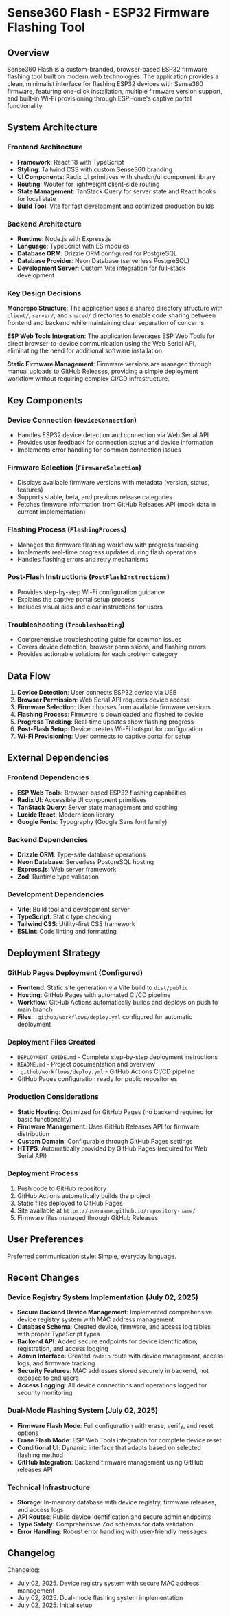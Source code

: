 # Sense360 Flash - ESP32 Firmware Flashing Tool

## Overview

Sense360 Flash is a custom-branded, browser-based ESP32 firmware flashing tool built on modern web technologies. The application provides a clean, minimalist interface for flashing ESP32 devices with Sense360 firmware, featuring one-click installation, multiple firmware version support, and built-in Wi-Fi provisioning through ESPHome's captive portal functionality.

## System Architecture

### Frontend Architecture
- **Framework**: React 18 with TypeScript
- **Styling**: Tailwind CSS with custom Sense360 branding
- **UI Components**: Radix UI primitives with shadcn/ui component library
- **Routing**: Wouter for lightweight client-side routing
- **State Management**: TanStack Query for server state and React hooks for local state
- **Build Tool**: Vite for fast development and optimized production builds

### Backend Architecture
- **Runtime**: Node.js with Express.js
- **Language**: TypeScript with ES modules
- **Database ORM**: Drizzle ORM configured for PostgreSQL
- **Database Provider**: Neon Database (serverless PostgreSQL)
- **Development Server**: Custom Vite integration for full-stack development

### Key Design Decisions

**Monorepo Structure**: The application uses a shared directory structure with `client/`, `server/`, and `shared/` directories to enable code sharing between frontend and backend while maintaining clear separation of concerns.

**ESP Web Tools Integration**: The application leverages ESP Web Tools for direct browser-to-device communication using the Web Serial API, eliminating the need for additional software installation.

**Static Firmware Management**: Firmware versions are managed through manual uploads to GitHub Releases, providing a simple deployment workflow without requiring complex CI/CD infrastructure.

## Key Components

### Device Connection (`DeviceConnection`)
- Handles ESP32 device detection and connection via Web Serial API
- Provides user feedback for connection status and device information
- Implements error handling for common connection issues

### Firmware Selection (`FirmwareSelection`)
- Displays available firmware versions with metadata (version, status, features)
- Supports stable, beta, and previous release categories
- Fetches firmware information from GitHub Releases API (mock data in current implementation)

### Flashing Process (`FlashingProcess`)
- Manages the firmware flashing workflow with progress tracking
- Implements real-time progress updates during flash operations
- Handles flashing errors and retry mechanisms

### Post-Flash Instructions (`PostFlashInstructions`)
- Provides step-by-step Wi-Fi configuration guidance
- Explains the captive portal setup process
- Includes visual aids and clear instructions for users

### Troubleshooting (`Troubleshooting`)
- Comprehensive troubleshooting guide for common issues
- Covers device detection, browser permissions, and flashing errors
- Provides actionable solutions for each problem category

## Data Flow

1. **Device Detection**: User connects ESP32 device via USB
2. **Browser Permission**: Web Serial API requests device access
3. **Firmware Selection**: User chooses from available firmware versions
4. **Flashing Process**: Firmware is downloaded and flashed to device
5. **Progress Tracking**: Real-time updates show flashing progress
6. **Post-Flash Setup**: Device creates Wi-Fi hotspot for configuration
7. **Wi-Fi Provisioning**: User connects to captive portal for setup

## External Dependencies

### Frontend Dependencies
- **ESP Web Tools**: Browser-based ESP32 flashing capabilities
- **Radix UI**: Accessible UI component primitives
- **TanStack Query**: Server state management and caching
- **Lucide React**: Modern icon library
- **Google Fonts**: Typography (Google Sans font family)

### Backend Dependencies
- **Drizzle ORM**: Type-safe database operations
- **Neon Database**: Serverless PostgreSQL hosting
- **Express.js**: Web server framework
- **Zod**: Runtime type validation

### Development Dependencies
- **Vite**: Build tool and development server
- **TypeScript**: Static type checking
- **Tailwind CSS**: Utility-first CSS framework
- **ESLint**: Code linting and formatting

## Deployment Strategy

### GitHub Pages Deployment (Configured)
- **Frontend**: Static site generation via Vite build to `dist/public`
- **Hosting**: GitHub Pages with automated CI/CD pipeline
- **Workflow**: GitHub Actions automatically builds and deploys on push to main branch
- **Files**: `.github/workflows/deploy.yml` configured for automatic deployment

### Deployment Files Created
- `DEPLOYMENT_GUIDE.md` - Complete step-by-step deployment instructions
- `README.md` - Project documentation and overview
- `.github/workflows/deploy.yml` - GitHub Actions CI/CD pipeline
- GitHub Pages configuration ready for public repositories

### Production Considerations
- **Static Hosting**: Optimized for GitHub Pages (no backend required for basic functionality)
- **Firmware Management**: Uses GitHub Releases API for firmware distribution
- **Custom Domain**: Configurable through GitHub Pages settings
- **HTTPS**: Automatically provided by GitHub Pages (required for Web Serial API)

### Deployment Process
1. Push code to GitHub repository
2. GitHub Actions automatically builds the project
3. Static files deployed to GitHub Pages
4. Site available at `https://username.github.io/repository-name/`
5. Firmware files managed through GitHub Releases

## User Preferences

Preferred communication style: Simple, everyday language.

## Recent Changes

### Device Registry System Implementation (July 02, 2025)
- **Secure Backend Device Management**: Implemented comprehensive device registry system with MAC address management
- **Database Schema**: Created device, firmware, and access log tables with proper TypeScript types
- **Backend API**: Added secure endpoints for device identification, registration, and access logging
- **Admin Interface**: Created `/admin` route with device management, access logs, and firmware tracking
- **Security Features**: MAC addresses stored securely in backend, not exposed to end users
- **Access Logging**: All device connections and operations logged for security monitoring

### Dual-Mode Flashing System (July 02, 2025)
- **Firmware Flash Mode**: Full configuration with erase, verify, and reset options
- **Erase Flash Mode**: ESP Web Tools integration for complete device reset
- **Conditional UI**: Dynamic interface that adapts based on selected flashing method
- **GitHub Integration**: Backend firmware management using GitHub releases API

### Technical Infrastructure
- **Storage**: In-memory database with device registry, firmware releases, and access logs
- **API Routes**: Public device identification and secure admin endpoints
- **Type Safety**: Comprehensive Zod schemas for data validation
- **Error Handling**: Robust error handling with user-friendly messages

## Changelog

Changelog:
- July 02, 2025. Device registry system with secure MAC address management
- July 02, 2025. Dual-mode flashing system implementation
- July 02, 2025. Initial setup